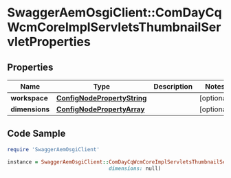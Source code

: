 # SwaggerAemOsgiClient::ComDayCqWcmCoreImplServletsThumbnailServletProperties

## Properties

Name | Type | Description | Notes
------------ | ------------- | ------------- | -------------
**workspace** | [**ConfigNodePropertyString**](ConfigNodePropertyString.md) |  | [optional] 
**dimensions** | [**ConfigNodePropertyArray**](ConfigNodePropertyArray.md) |  | [optional] 

## Code Sample

```ruby
require 'SwaggerAemOsgiClient'

instance = SwaggerAemOsgiClient::ComDayCqWcmCoreImplServletsThumbnailServletProperties.new(workspace: null,
                                 dimensions: null)
```


